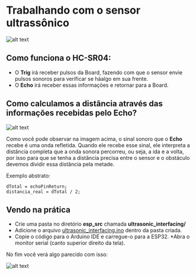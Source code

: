 # Trabalhando com o sensor ultrassônico

![alt text](https://github.com/LuisHBM/curso-piloto-MR01/blob/main/01%20-%20Configurando%20o%20ambiente/1.06%20Sensor%20Ultra-S%C3%B4nico/img/ultrasonic_sensor.png)

## Como funciona o HC-SR04:

* O **Trig** irá receber pulsos da Board, fazendo com que o sensor envie pulsos sonoros para verificar se háalgo em sua frente.
* O **Echo** irá receber essas informações e retornar para a Board.

## Como calculamos a distãncia através das informações recebidas pelo Echo?

![alt text](https://github.com/LuisHBM/curso-piloto-MR01/blob/main/01%20-%20Configurando%20o%20ambiente/1.06%20Sensor%20Ultra-S%C3%B4nico/img/ultrasom.webp)

Como você pode observar na imagem acima, o sinal sonoro que o **Echo** recebe é uma onda refletida. Quando ele recebe esse sinal, ele interpreta a distância completa que a onda sonora percorreu, ou seja, a ida e a volta, por isso para que se tenha a distância precisa entre o sensor e o obstáculo devemos dividir essa distância pela metade.

Exemplo abstrato:

```
dTotal = echoPinReturn;
distancia_real = dTotal / 2;
```
## Vendo na prática

* Crie uma pasta no diretório **esp_src** chamada **ultrasonic_interfacing/**
* Adicione o arquivo [ultrasonic_interfacing.ino](https://github.com/LuisHBM/curso-piloto-MR01/blob/main/01%20-%20Configurando%20o%20ambiente/1.06%20Sensor%20Ultra-S%C3%B4nico/code/ultrasonic_interfacing.ino) dentro da pasta criada.
* Copie o código para o Arduino IDE e carregue-o para a ESP32.
*Abra o monitor serial (canto superior direito da tela).

No fim você verá algo parecido com isso:

![alt text](https://github.com/LuisHBM/curso-piloto-MR01/blob/main/01%20-%20Configurando%20o%20ambiente/1.06%20Sensor%20Ultra-S%C3%B4nico/img/monitor%20serial.png)
